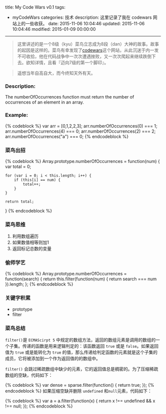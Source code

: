 title: My Code Wars v0.1
tags:
  - myCodeWars
categories: 技术
description: 这里记录了我在 codewars 网站上的一些收获。
date: 2015-11-06 10:04:46
updated: 2015-11-06 10:04:46
modified: 2015-01-09 00:00:00
---

> 这里讲述的是一个8级（kyu）菜鸟立志成为8段（dan）大神的故事。故事的起因是这样的。菜鸟有幸发现了[codewars](http://www.codewars.com/ "codewars")这个网站，从此沉迷于内一发不可收拾，他在代码战争中一次次遭遇挫败，又一次次爬起来继续跌倒下去。欲知详情，且看『迈向7级的第一个脚印』。

> 遥想当年自高自大，而今终知天外有天。

### Description:
The numberOfOccurrences function must return the number of occurrences of an element in an array.

<!--more-->

### Example:

{% codeblock %}
var arr = [0,1,2,2,3];
arr.numberOfOccurrences(0) === 1;
arr.numberOfOccurrences(4) === 0;
arr.numberOfOccurrences(2) === 2;
arr.numberOfOccurrences("a") === 0;
{% endcodeblock %}

### 菜鸟出招

{% codeblock %}
Array.prototype.numberOfOccurrences = function(num) {
    var total = 0;

    for (var i = 0; i < this.length; i++) {
        if (this[i] == num) {
            total++;
        }
    }

    return total;
}
{% endcodeblock %}

### 菜鸟思维

1. 利用数组遍历
2. 如果数值相等则加1
3. 返回标记总数的变量

### 偷师学艺

{% codeblock %}
Array.prototype.numberOfOccurrences = function(search) {
    return this.filter(function(num) {
        return search === num
    }).length;
};
{% endcodeblock %}

### 关键字积累
* prototype
* filter

### 菜鸟总结
`filter()`是 `ECMAScirpt 5` 中规定的数组方法，返回的数组元素是调用的数组的一个子集。传递的函数是用来逻辑判定的：该函数返回 `true` 或是 `false`。如果返回值为 `true` 或是能转化为 `true` 的值，那么传递给判定函数的元素就是这个子集的成员，它将被添加到一个作为返回值的的数组中。

`filter()` 会跳过稀疏数组中缺少的元素，它的返回值总是稠密的。为了压缩稀疏数组的空缺，代码如下：

{% codeblock %}
var dense = sparse.filter(function() {
    return true;
});
{% endcodeblock %}
如果压缩空缺并删除 `undefined` 和`null`元素，代码如下：

{% codeblock %}
var a = a.filter(function(x) {
    return x !== undefined && x !== null;
});
{% endcodeblock %}

